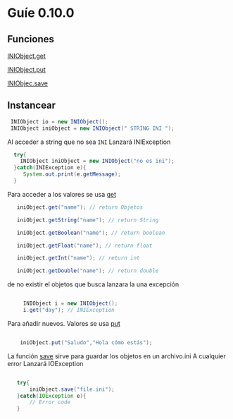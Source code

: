 # Guíe 0.10.0

## Funciones

   [INIObject.get](/)

   [INIObject.put](/)

   [INIObjec.save](/)

## Instancear 

   ```java
    INIObject io = new INIObject();
    INIObject iniObject = new INIObject(" STRING INI ");
   ```
Al acceder a string que no sea `INI` Lanzará INIException

   ```java
     try{
       INIObject iniObject = new INIObject("no es ini");
     }catch(INIException e){
        System.out.print(e.getMessage);
     }
   ```

   Para acceder a los valores se usa [get](/)

   ```java
      iniObject.get("name"); // return Objetos

      iniObject.getString("name"); // return String

      iniObject.getBoolean("name"); // return boolean

      iniObject.getFloat("name"); // return float

      iniObject.getInt("name"); // return int 

      iniObject.getDouble("name"); // return double
   ```

 de no existir el objetos que busca lanzara la una excepción
     
   ```java

        INIObject i = new INIObject();
        i.get("day"); // INIException
   ```

 Para añadir nuevos. Valores se usa [put](/)

   ```java

       iniObject.put("Saludo","Hola cómo estás");

   ```

La función [save](/) sirve para guardar los objetos en un archivo.ini
A cualquier error Lanzará IOException

   ```java

      try{
          iniObject.save("file.ini");
      }catch(IOException e){
          // Error code
      }
   ```
